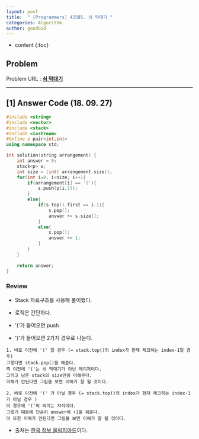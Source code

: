 ```yaml
---
layout: post
title:  " [Programmers] 42585. 쇠 막대기 "
categories: Algorithm
author: goodGid
---
```

* content
{:toc}

## Problem 
Problem URL : **[쇠 막대기](https://programmers.co.kr/learn/courses/30/lessons/42585)**








---

## [1] Answer Code (18. 09. 27)

``` cpp
#include <string>
#include <vector>
#include <stack>
#include <iostream>
#define p pair<int,int>
using namespace std;

int solution(string arrangement) {
    int answer = 0;
    stack<p> s;
    int size = (int) arrangement.size();
    for(int i=0; i<size; i++){
        if(arrangement[i] == '('){
            s.push(p(i,1));
        }
        else{
            if(s.top().first == i-1){
                s.pop();
                answer += s.size();
            }
            else{
                s.pop();
                answer += 1;
            }
        }
    }
    
    return answer;
}
```

### Review

* Stack 자료구조를 사용해 풀이했다.

* 로직은 간단하다. 

* '('가 들어오면 push 

* ')'가 들어오면 2가지 경우로 나눈다.

```
1. 바로 이전에 '(' 일 경우 (= stack.top()의 index가 현재 체크하는 index-1일 경우)
그렇다면 stack.pop()을 해준다.
즉 이전에 '('는 쇠 막대기가 아닌 레이저이다.
그리고 남은 stack의 size만큼 더해준다.
이해가 안된다면 그림을 보면 이해가 잘 될 것이다.

2. 바로 이전에 '(' 가 아닐 경우 (= stack.top()의 index가 현재 체크하는 index-1가 아닐 경우 )
이 경우에 '('의 의미는 자석이다.
그렇기 때문에 단순히 answer에 +1을 해준다.
이 또한 이해가 안된다면 그림을 보면 이해가 잘 될 것이다.
```

* 출처는 [한국 정보 올림피아드](https://www.digitalculture.or.kr/koi/selectOlymPiadDissentList.do)이다.
